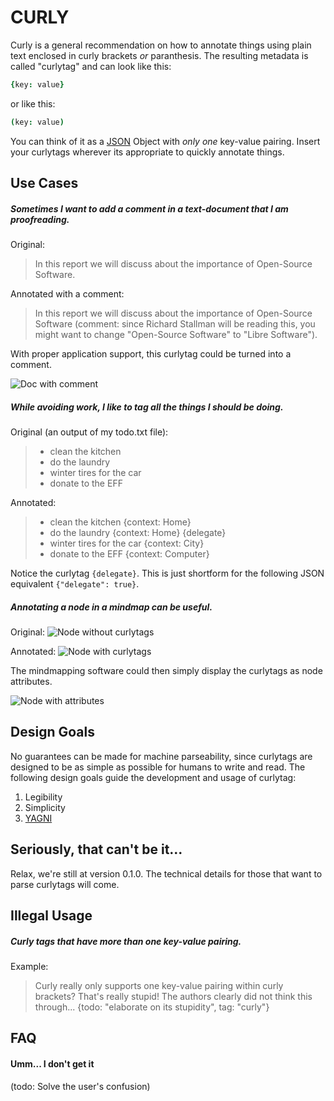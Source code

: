 # CURLY

Curly is a general recommendation on how to annotate things using plain text enclosed in curly brackets _or_ paranthesis. The resulting metadata is called "curlytag" and can look like this:

```cson
{key: value}
```
or like this:
```cson
(key: value)
```


You can think of it as a [JSON](http://json.org/) Object with *only one* key-value pairing. Insert your curlytags wherever its appropriate to quickly annotate things.

## Use Cases

##### Sometimes I want to add a comment in a text-document that I am proofreading.

Original:

> In this report we will discuss about the importance of Open-Source Software.

Annotated with a comment:

> In this report we will discuss about the importance of Open-Source Software (comment: since Richard Stallman will be reading this, you might want to change "Open-Source Software" to "Libre Software").

With proper application support, this curlytag could be turned into a comment.

![Doc with comment](https://cip.li/res/curly_oss_comment.png)

##### While avoiding work, I like to tag all the things I should be doing.

Original (an output of my todo.txt file):

> - clean the kitchen
> - do the laundry
> - winter tires for the car
> - donate to the EFF

Annotated:

> - clean the kitchen {context: Home}
> - do the laundry {context: Home} {delegate}
> - winter tires for the car {context: City}
> - donate to the EFF {context: Computer}

Notice the curlytag `{delegate}`. This is just shortform for the following JSON equivalent `{"delegate": true}`.

##### Annotating a node in a mindmap can be useful.

Original: 
![Node without curlytags](https://cip.li/res/curly_mindmap_no_tags.png)

Annotated:
![Node with curlytags](https://cip.li/res/curly_mindmap_with_tags.png)

The mindmapping software could then simply display the curlytags as node attributes.

![Node with attributes](https://cip.li/res/curly_mindmap_with_attributes.png)

## Design Goals

No guarantees can be made for machine parseability, since curlytags are designed to be as simple as possible for humans to write and read. The following design goals guide the development and usage of curlytag:

1. Legibility
2. Simplicity
3. [YAGNI](https://en.wikipedia.org/wiki/You_aren't_gonna_need_it)

## Seriously, that can't be it...

Relax, we're still at version 0.1.0. The technical details for those that want to parse curlytags will come. 

## Illegal Usage

##### Curly tags that have *more than one* key-value pairing.

Example:

> Curly really only supports one key-value pairing within curly brackets? That's really stupid! The authors clearly did not think this through... {todo: "elaborate on its stupidity", tag: "curly"}

## FAQ

#### Umm... I don't get it

(todo: Solve the user's confusion)

